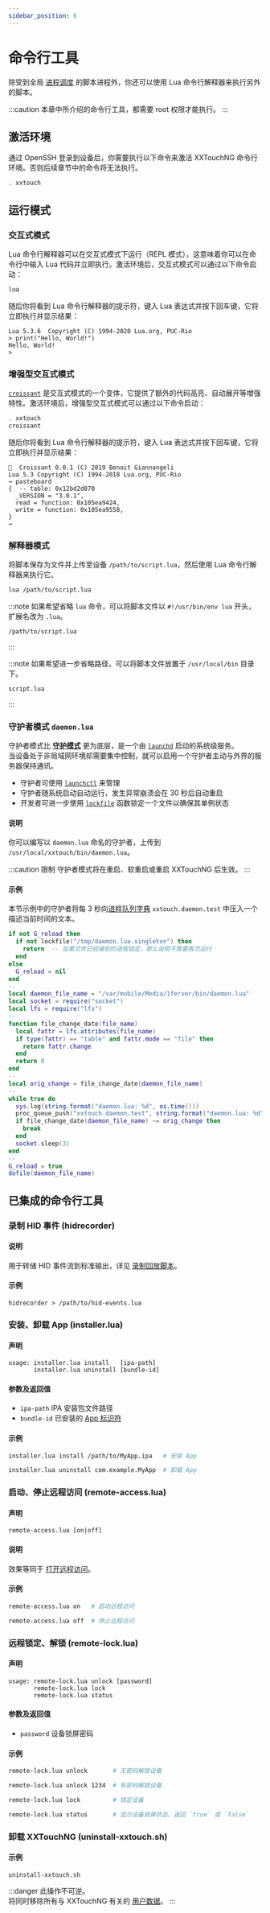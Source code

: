 ```yaml
---
sidebar_position: 6
---
```


# 命令行工具

除受到全局 [进程调度](./basic-concepts/process-control-flow.md#进程调度) 的脚本进程外，你还可以使用 Lua 命令行解释器来执行另外的脚本。

:::caution
本章中所介绍的命令行工具，都需要 root 权限才能执行。
:::

## 激活环境

通过 OpenSSH 登录到设备后，你需要执行以下命令来激活 XXTouchNG 命令行环境。否则后续章节中的命令将无法执行。

```bash
. xxtouch
```

## 运行模式

### 交互式模式

Lua 命令行解释器可以在交互式模式下运行（REPL 模式），这意味着你可以在命令行中输入 Lua 代码并立即执行。激活环境后，交互式模式可以通过以下命令启动：

```bash
lua
```

随后你将看到 Lua 命令行解释器的提示符，键入 Lua 表达式并按下回车键，它将立即执行并显示结果：

```text
Lua 5.3.6  Copyright (C) 1994-2020 Lua.org, PUC-Rio
> print("Hello, World!")
Hello, World!
> 
```

### 增强型交互式模式

[`croissant`](https://github.com/giann/croissant) 是交互式模式的一个变体，它提供了额外的代码高亮、自动展开等增强特性。激活环境后，增强型交互式模式可以通过以下命令启动：

```bash
. xxtouch
croissant
```

随后你将看到 Lua 命令行解释器的提示符，键入 Lua 表达式并按下回车键，它将立即执行并显示结果：

```text
🥐  Croissant 0.0.1 (C) 2019 Benoit Giannangeli
Lua 5.3 Copyright (C) 1994-2018 Lua.org, PUC-Rio
→ pasteboard
{  -- table: 0x12bd2d870
  _VERSION = "3.0.1",
  read = function: 0x105ea9424,
  write = function: 0x105ea9558,
}
→ 
```

### 解释器模式

将脚本保存为文件并上传至设备 `/path/to/script.lua`，然后使用 Lua 命令行解释器来执行它。

```bash
lua /path/to/script.lua
```

:::note
如果希望省略 `lua` 命令，可以将脚本文件以 `#!/usr/bin/env lua` 开头，扩展名改为 `.lua`。

```bash
/path/to/script.lua
```

:::

:::note
如果希望进一步省略路径，可以将脚本文件放置于 `/usr/local/bin` 目录下。

```bash
script.lua
```

:::

### 守护者模式 `daemon.lua`

守护者模式比 [**守护模式**](./basic-concepts/daemon-mode.md#守护模式) 更为底层，是一个由 [`launchd`](https://www.launchd.info/) 启动的系统级服务。  
当设备处于非局域网环境却需要集中控制，就可以启用一个守护者主动与外界的服务器保持通讯。

* 守护者可使用 [`launchctl`](https://support.apple.com/zh-cn/guide/terminal/apdc6c1077b-5d5d-4d35-9c19-60f2397b2369/mac) 来管理
* 守护者随系统启动自动运行，发生异常崩溃会在 30 秒后自动重启
* 开发者可进一步使用 [`lockfile`](./basic-concepts/process-control-flow.md#锁定进程号文件-lockfile) 函数锁定一个文件以确保其单例状态

#### 说明

你可以编写以 `daemon.lua` 命名的守护者，上传到 `/usr/local/xxtouch/bin/daemon.lua`。

:::caution 限制
守护者模式将在重启、软重启或重启 XXTouchNG 后生效。
:::

#### 示例

本节示例中的守护者将每 3 秒向[进程队列字典](./developer-manual/proc.md#进程队列字典) `xxtouch.daemon.test` 中压入一个描述当前时间的文本。

```lua title="daemon.lua" showLineNumbers
if not G_reload then
  if not lockfile("/tmp/daemon.lua.singleton") then
    return  -- 如果文件已经被别的进程锁定，那么说明不需要再次运行
  end
else
  G_reload = nil
end
--
local daemon_file_name = "/var/mobile/Media/1ferver/bin/daemon.lua"
local socket = require("socket")
local lfs = require("lfs")
--
function file_change_date(file_name)
  local fattr = lfs.attributes(file_name)
  if type(fattr) == "table" and fattr.mode == "file" then
    return fattr.change
  end
  return 0
end
--
local orig_change = file_change_date(daemon_file_name)
--
while true do
  sys.log(string.format("daemon.lua: %d", os.time()))
  proc_queue_push("xxtouch.daemon.test", string.format("daemon.lua: %d", os.time()))
  if file_change_date(daemon_file_name) ~= orig_change then
    break
  end
  socket.sleep(3)
end
--
G_reload = true
dofile(daemon_file_name)
```

## 已集成的命令行工具

### 录制 HID 事件 \(**hidrecorder**\)

#### 说明

用于转储 HID 事件流到标准输出，详见 [录制回放脚本](./tutorial-extras/simulate-touches.mdx#录制回放脚本)。

#### 示例

```text
hidrecorder > /path/to/hid-events.lua
```

### 安装、卸载 App \(**installer\.lua**\)

#### 声明

```text
usage: installer.lua install   [ipa-path]
       installer.lua uninstall [bundle-id]
```

#### 参数及返回值

* `ipa-path` IPA 安装包文件路径
* `bundle-id` 已安装的 [App 标识符](developer-manual/app.md#标识符)

#### 示例

```bash
installer.lua install /path/to/MyApp.ipa   # 安装 App
```

```bash
installer.lua uninstall com.example.MyApp  # 卸载 App
```

### 启动、停止远程访问 \(**remote\-access\.lua**\)

#### 声明

```text
remote-access.lua [on|off]
```

#### 说明

效果等同于 [打开远程访问](tutorial-basics/create-a-workspace.md#打开远程访问)。

#### 示例

```bash
remote-access.lua on   # 启动远程访问
```

```bash
remote-access.lua off  # 停止远程访问
```

### 远程锁定、解锁 \(**remote\-lock\.lua**\)

#### 声明

```text
usage: remote-lock.lua unlock [password]
       remote-lock.lua lock
       remote-lock.lua status
```

#### 参数及返回值

* `password` 设备锁屏密码

#### 示例

```bash
remote-lock.lua unlock       # 无密码解锁设备
```

```bash
remote-lock.lua unlock 1234  # 有密码解锁设备
```

```bash
remote-lock.lua lock         # 锁定设备
```

```bash
remote-lock.lua status       # 显示设备锁屏状态，返回 `true` 或 `false`
```

### 卸载 XXTouchNG \(**uninstall\-xxtouch\.sh**\)

#### 示例

```text
uninstall-xxtouch.sh
```

:::danger
此操作不可逆。  
将同时移除所有与 XXTouchNG 有关的 [用户数据](./basic-concepts/paths-and-permissions.md)。
:::
